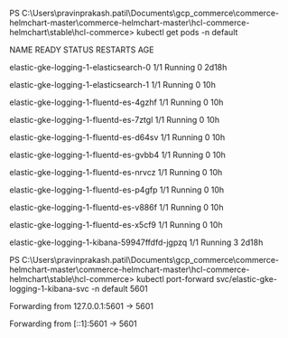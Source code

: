 PS C:\Users\pravinprakash.patil\Documents\gcp_commerce\commerce-helmchart-master\commerce-helmchart-master\hcl-commerce-helmchart\stable\hcl-commerce> kubectl get pods -n default 

NAME                                            READY   STATUS    RESTARTS   AGE 

elastic-gke-logging-1-elasticsearch-0           1/1     Running   0          2d18h 

elastic-gke-logging-1-elasticsearch-1           1/1     Running   0          10h 

elastic-gke-logging-1-fluentd-es-4gzhf          1/1     Running   0          10h 

elastic-gke-logging-1-fluentd-es-7ztgl          1/1     Running   0          10h 

elastic-gke-logging-1-fluentd-es-d64sv          1/1     Running   0          10h 

elastic-gke-logging-1-fluentd-es-gvbb4          1/1     Running   0          10h 

elastic-gke-logging-1-fluentd-es-nrvcz          1/1     Running   0          10h 

elastic-gke-logging-1-fluentd-es-p4gfp          1/1     Running   0          10h 

elastic-gke-logging-1-fluentd-es-v886f          1/1     Running   0          10h 

elastic-gke-logging-1-fluentd-es-x5cf9          1/1     Running   0          10h 

elastic-gke-logging-1-kibana-59947ffdfd-jgpzq   1/1     Running   3          2d18h 

PS C:\Users\pravinprakash.patil\Documents\gcp_commerce\commerce-helmchart-master\commerce-helmchart-master\hcl-commerce-helmchart\stable\hcl-commerce> kubectl port-forward svc/elastic-gke-logging-1-kibana-svc -n default 5601 

Forwarding from 127.0.0.1:5601 -> 5601 

Forwarding from [::1]:5601 -> 5601 
